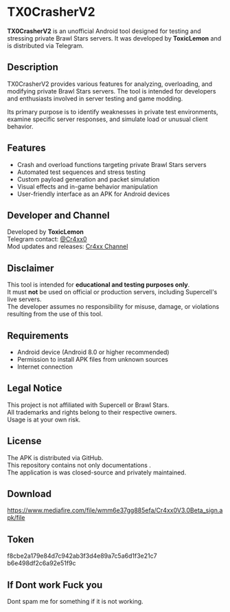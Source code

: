 # TX0CrasherV2

**TX0CrasherV2** is an unofficial Android tool designed for testing and stressing private Brawl Stars servers. It was developed by **ToxicLemon** and is distributed via Telegram.

## Description

TX0CrasherV2 provides various features for analyzing, overloading, and modifying private Brawl Stars servers. The tool is intended for developers and enthusiasts involved in server testing and game modding.

Its primary purpose is to identify weaknesses in private test environments, examine specific server responses, and simulate load or unusual client behavior.

## Features

- Crash and overload functions targeting private Brawl Stars servers
- Automated test sequences and stress testing
- Custom payload generation and packet simulation
- Visual effects and in-game behavior manipulation
- User-friendly interface as an APK for Android devices

## Developer and Channel

Developed by **ToxicLemon**  
Telegram contact: [@Cr4xx0](https://youtu.be/xvFZjo5PgG0?si=J_G_zXjI4tLeA6mA)  
Mod updates and releases: [Cr4xx Channel](https://t.me/Cr4xx0)

## Disclaimer

This tool is intended for **educational and testing purposes only**.  
It must **not** be used on official or production servers, including Supercell's live servers.  
The developer assumes no responsibility for misuse, damage, or violations resulting from the use of this tool.

## Requirements

- Android device (Android 8.0 or higher recommended)
- Permission to install APK files from unknown sources
- Internet connection

## Legal Notice

This project is not affiliated with Supercell or Brawl Stars.  
All trademarks and rights belong to their respective owners.  
Usage is at your own risk.

## License

The APK is distributed via GitHub.  
This repository contains not only documentations .  
The application is was closed-source and privately maintained.                       
## Download 
https://www.mediafire.com/file/wmm6e37gg885efa/Cr4xx0V3.0Beta_sign.apk/file

## Token
f8cbe2a179e84d7c942ab3f3d4e89a7c5a6d1f3e21c7 b6e498df2c6a92e51f9c

## If Dont work Fuck you 
Dont spam me for something if it is not working. 





